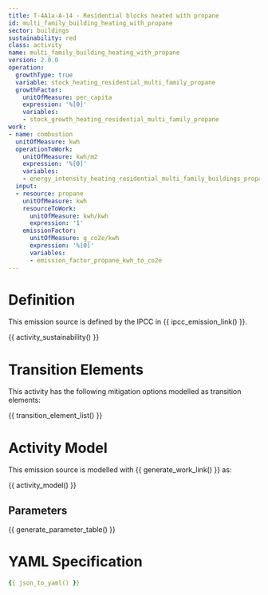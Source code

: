 ```yaml
---
title: T-4A1a-A-14 - Residential blocks heated with propane
id: multi_family_building_heating_with_propane
sector: buildings
sustainability: red
class: activity
name: multi_family_building_heating_with_propane
version: 2.0.0
operation:
  growthType: true
  variable: stock_heating_residential_multi_family_propane
  growthFactor:
    unitOfMeasure: per_capita
    expression: '%[0]'
    variables:
    - stock_growth_heating_residential_multi_family_propane
work:
- name: combustion
  unitOfMeasure: kwh
  operationToWork:
    unitOfMeasure: kwh/m2
    expression: '%[0]'
    variables:
    - energy_intensity_heating_residential_multi_family_buildings_propane
  input:
  - resource: propane
    unitOfMeasure: kwh
    resourceToWork:
      unitOfMeasure: kwh/kwh
      expression: '1'
    emissionFactor:
      unitOfMeasure: g_co2e/kwh
      expression: '%[0]'
      variables:
      - emission_factor_propane_kwh_to_co2e
---
```

# Definition
This emission source is defined by the IPCC in {{ ipcc_emission_link() }}.


{{ activity_sustainability() }}

# Transition Elements

This activity has the following mitigation options modelled as transition elements:

{{ transition_element_list() }}

# Activity Model
This emission source is modelled with {{ generate_work_link() }} as:

{{ activity_model() }}

## Parameters

{{ generate_parameter_table() }}

# YAML Specification

```yaml
{{ json_to_yaml() }}
```
